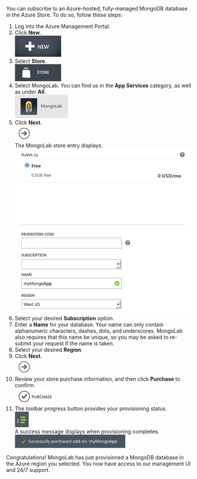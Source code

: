 You can subscribe to an Azure-hosted, fully-managed MongoDB database in the Azure Store. To do so, follow these steps:

1. Log into the Azure Management Portal.
2. Click **New**.  
   ![New][button-new]
3. Select **Store**.  
   ![Store][button-store]
4. Select MongoLab. You can find us in the **App Services** category, as well as under **All**.  
   ![MongoLab][entry-mongolab]
5. Click **Next**.  
   ![Next][button-next]  
   The MongoLab store entry displays.  
   ![NewMongoLab][screen-newmongolab]
6. Select your desired **Subscription** option.
7. Enter a **Name** for your database. Your name can only contain alphanumeric characters, dashes, dots, and underscores. MongoLab also requires that this name be unique, so you may be asked to re-submit your request if the name is taken.
8. Select your desired **Region**.
9. Click **Next**.  
   ![Next][button-next]
10. Review your store purchase information, and then click **Purchase** to confirm.  
    ![Next][button-purchase]  
11. The toolbar progress button provides your provisioning status.  
    ![ProgressButton][button-progress]  
    A success message displays when provisioning completes.  
    ![SuccessMessage][message-success]

Congratulations! MongoLab has just provisioned a MongoDB database in the Azure region you selected. You now have access to our management UI and 24/7 support.

[button-new]: ./media/howto-provision-mongolab/button-new.png
[button-store]: ./media/howto-provision-mongolab/button-store.png
[button-next]: ./media/howto-provision-mongolab/button-next.png
[button-purchase]: ./media/howto-provision-mongolab/button-purchase.png
[button-progress]: ./media/howto-provision-mongolab/button-progress.png
[entry-mongolab]: ./media/howto-provision-mongolab/entry-mongolab.png 
[screen-newmongolab]: ./media/howto-provision-mongolab/screen-newmongolab.png 
[message-success]: ./media/howto-provision-mongolab/message-provisionsuccess.png
